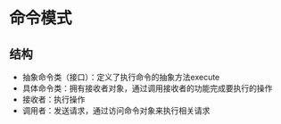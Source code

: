 # 命令模式
## 结构
+ 抽象命令类（接口）：定义了执行命令的抽象方法execute
+ 具体命令类：拥有接收者对象，通过调用接收者的功能完成要执行的操作
+ 接收者：执行操作
+ 调用者：发送请求，通过访问命令对象来执行相关请求


